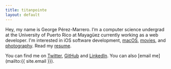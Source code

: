 ```yaml
---
title: titanpointe
layout: default
---
```


Hey, my name is George P&eacute;rez-Marrero. I’m a computer science undergrad at the University of Puerto Rico at Mayag&uuml;ez currently working as a web developer. I'm interested in iOS software development, [macOS](https://www.apple.com/macos/), [movies](https://letterboxd.com/georgeperez/), and [photography](https://instagram.com/georgeperez/). Read my [resume](/resume.pdf).

You can find me on [Twitter](https://twitter.com/georgeperez/), [GitHub](https://github.com/georgeperez/) and [LinkedIn](https://www.linkedin.com/in/georgeperezmarrero/). You can also [email me](mailto:{{ site.email }}).

